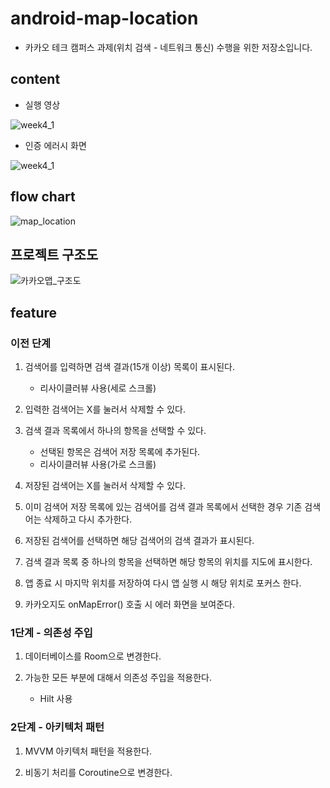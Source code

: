 # android-map-location

- 카카오 테크 캠퍼스 과제(위치 검색 - 네트워크 통신) 수행을 위한 저장소입니다.

## content

- 실행 영상
  
![week4_1](https://github.com/user-attachments/assets/d05c8ac7-06cf-48c3-ac21-809567de23c3)

- 인증 에러시 화면
  
![week4_1](https://github.com/user-attachments/assets/7c9bc6f0-c163-4058-83cc-1299120c7230)

## flow chart

![map_location](https://github.com/user-attachments/assets/05e64aed-bcc6-4a3f-9a08-9bb5d2377702)

## 프로젝트 구조도

![카카오맵_구조도](https://github.com/user-attachments/assets/9b1a7c82-a33f-42af-9a1f-cd2c3fea679f)

## feature

### 이전 단계

1. 검색어를 입력하면 검색 결과(15개 이상) 목록이 표시된다.
    - 리사이클러뷰 사용(세로 스크롤)

2. 입력한 검색어는 X를 눌러서 삭제할 수 있다.

3. 검색 결과 목록에서 하나의 항목을 선택할 수 있다.
    - 선택된 항목은 검색어 저장 목록에 추가된다.
    - 리사이클러뷰 사용(가로 스크롤)

4. 저장된 검색어는 X를 눌러서 삭제할 수 있다.

5. 이미 검색어 저장 목록에 있는 검색어를 검색 결과 목록에서 선택한 경우 기존 검색어는 삭제하고 다시 추가한다.

6. 저장된 검색어를 선택하면 해당 검색어의 검색 결과가 표시된다.

7. 검색 결과 목록 중 하나의 항목을 선택하면 해당 항목의 위치를 지도에 표시한다.

8. 앱 종료 시 마지막 위치를 저장하여 다시 앱 실행 시 해당 위치로 포커스 한다.

9. 카카오지도 onMapError() 호출 시 에러 화면을 보여준다.

### 1단계 - 의존성 주입

1. 데이터베이스를 Room으로 변경한다.

2. 가능한 모든 부분에 대해서 의존성 주입을 적용한다.
   - Hilt 사용

### 2단계 - 아키텍처 패턴

1. MVVM 아키텍처 패턴을 적용한다.

2. 비동기 처리를 Coroutine으로 변경한다.
